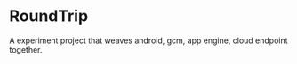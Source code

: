 RoundTrip
=========

A experiment project that weaves android, gcm, app engine, cloud endpoint together.
